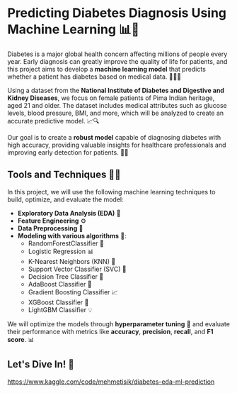 # Predicting Diabetes Diagnosis Using Machine Learning 📊💉

Diabetes is a major global health concern affecting millions of people every year. Early diagnosis can greatly improve the quality of life for patients, and this project aims to develop a **machine learning model** that predicts whether a patient has diabetes based on medical data. 🧑‍⚕️💡

Using a dataset from the **National Institute of Diabetes and Digestive and Kidney Diseases**, we focus on female patients of Pima Indian heritage, aged 21 and older. The dataset includes medical attributes such as glucose levels, blood pressure, BMI, and more, which will be analyzed to create an accurate predictive model. 📈🔍

Our goal is to create a **robust model** capable of diagnosing diabetes with high accuracy, providing valuable insights for healthcare professionals and improving early detection for patients. 🏥🔬

## Tools and Techniques 🔧🧠

In this project, we will use the following machine learning techniques to build, optimize, and evaluate the model:

- **Exploratory Data Analysis (EDA)** 🔎
- **Feature Engineering** ⚙️
- **Data Preprocessing** 🔄
- **Modeling with various algorithms** 🤖:
  - RandomForestClassifier 🌲
  - Logistic Regression 📊
  - K-Nearest Neighbors (KNN) 🤝
  - Support Vector Classifier (SVC) 🧱
  - Decision Tree Classifier 🌳
  - AdaBoost Classifier 🚀
  - Gradient Boosting Classifier 📈
  - XGBoost Classifier 🌟
  - LightGBM Classifier 💡

We will optimize the models through **hyperparameter tuning** 🔧 and evaluate their performance with metrics like **accuracy**, **precision**, **recall**, and **F1 score**. 📊

## Let's Dive In! 🚀

https://www.kaggle.com/code/mehmetisik/diabetes-eda-ml-prediction
